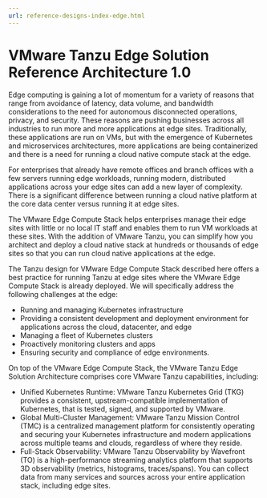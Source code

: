 ```yaml
---
url: reference-designs-index-edge.html
---
```

# VMware Tanzu Edge Solution Reference Architecture 1.0
Edge computing is gaining a lot of momentum for a variety of reasons that range from avoidance of latency, data volume, and bandwidth considerations to the need for autonomous disconnected operations, privacy, and security. These reasons are pushing businesses across all industries to run more and more applications at edge sites. Traditionally, these applications are run on VMs, but with the emergence of Kubernetes and microservices architectures, more applications are being containerized and there is a need for running a cloud native compute stack at the edge.

For enterprises that already have remote offices and branch offices with a few servers running edge workloads, running modern, distributed applications across your edge sites can add a new layer of complexity. There is a significant difference between running a cloud native platform at the core data center versus running it at edge sites.

The VMware Edge Compute Stack helps enterprises manage their edge sites with little or no local IT staff and enables them to run VM workloads at these sites. With the addition of VMware Tanzu, you can simplify how you architect and deploy a cloud native stack at hundreds or thousands of edge sites so that you can run cloud native applications at the edge.

The Tanzu design for VMware Edge Compute Stack described here offers a best practice for running Tanzu at edge sites where the VMware Edge Compute Stack is already deployed. We will specifically address the following challenges at the edge:

- Running and managing Kubernetes infrastructure
- Providing a consistent development and deployment environment for applications across the cloud, datacenter, and edge
- Managing a fleet of Kubernetes clusters
- Proactively monitoring clusters and apps
- Ensuring security and compliance of edge environments.

On top of the VMware Edge Compute Stack, the VMware Tanzu Edge Solution Architecture comprises core VMware Tanzu capabilities, including:

- Unified Kubernetes Runtime: VMware Tanzu Kubernetes Grid (TKG) provides a consistent, upstream-compatible implementation of Kubernetes, that is tested, signed, and supported by VMware.
- Global Multi-Cluster Management: VMware Tanzu Mission Control (TMC) is a centralized management platform for consistently operating and securing your Kubernetes infrastructure and modern applications across multiple teams and clouds, regardless of where they reside.
- Full-Stack Observability: VMware Tanzu Observability by Wavefront (TO) is a high-performance streaming analytics platform that supports 3D observability (metrics, histograms, traces/spans). You can collect data from many services and sources across your entire application stack, including edge sites.